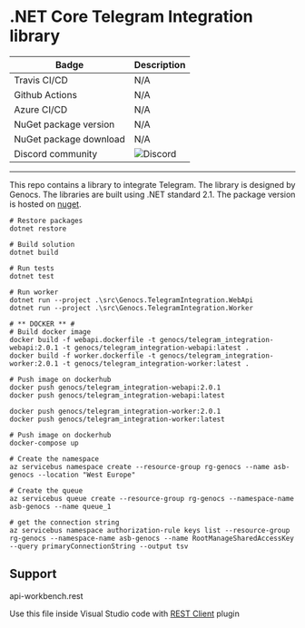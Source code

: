 # .NET Core Telegram Integration library 



| Badge                    | Description                    |
| ------------------------ | ------------------------------ |
| Travis CI/CD             | N/A                            |
| Github Actions           | N/A                            |
| Azure CI/CD              | N/A                            |
| NuGet package version    | N/A                            |
| NuGet package download   | N/A                            |
| Discord community        | ![Discord](https://dcbadge.vercel.app/api/shield/461057072054927361?style=flat-square)  |


----

This repo contains a library to integrate Telegram. The library is designed by Genocs.
The libraries are built using .NET standard 2.1. The package version is hosted on [nuget](https://www.nuget.org/packages).


``` PS
# Restore packages
dotnet restore

# Build solution
dotnet build

# Run tests
dotnet test

# Run worker
dotnet run --project .\src\Genocs.TelegramIntegration.WebApi
dotnet run --project .\src\Genocs.TelegramIntegration.Worker

# ** DOCKER ** #
# Build docker image
docker build -f webapi.dockerfile -t genocs/telegram_integration-webapi:2.0.1 -t genocs/telegram_integration-webapi:latest .
docker build -f worker.dockerfile -t genocs/telegram_integration-worker:2.0.1 -t genocs/telegram_integration-worker:latest .

# Push image on dockerhub
docker push genocs/telegram_integration-webapi:2.0.1
docker push genocs/telegram_integration-webapi:latest

docker push genocs/telegram_integration-worker:2.0.1
docker push genocs/telegram_integration-worker:latest

# Push image on dockerhub
docker-compose up

```




``` PS
# Create the namespace
az servicebus namespace create --resource-group rg-genocs --name asb-genocs --location "West Europe"

# Create the queue
az servicebus queue create --resource-group rg-genocs --namespace-name asb-genocs --name queue_1

# get the connection string
az servicebus namespace authorization-rule keys list --resource-group rg-genocs --namespace-name asb-genocs --name RootManageSharedAccessKey --query primaryConnectionString --output tsv 

```


## Support

api-workbench.rest

Use this file inside Visual Studio code with [REST Client](https://marketplace.visualstudio.com/items?itemName=humao.rest-client) plugin 

